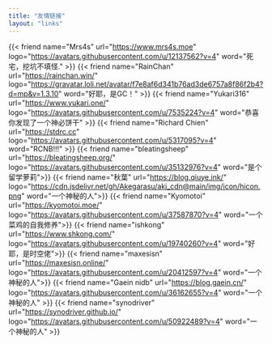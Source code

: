 ```yaml
---
title: "友情链接"
layout: "links"
---
```


{{< friend name="Mrs4s" url="https://www.mrs4s.moe" logo="https://avatars.githubusercontent.com/u/12137562?v=4" word="死宅，挖坑不填怪." >}}
{{< friend name="RainChan" url="https://rainchan.win/" logo="https://gravatar.loli.net/avatar/f7e8af6d341b76ad3de6757a8f86f2b4?d=mp&v=1.3.10" word="好耶，是GC！" >}}
{{< friend name="Yukari316" url="https://www.yukari.one/" logo="https://avatars.githubusercontent.com/u/7535224?v=4" word="恭喜你发现了一个神必饼干" >}}
{{< friend name="Richard Chien" url="https://stdrc.cc" logo="https://avatars.githubusercontent.com/u/5317095?v=4" word="RCNB!!!" >}}
{{< friend name="bleatingsheep" url="https://bleatingsheep.org/" logo="https://avatars.githubusercontent.com/u/35132976?v=4" word="是个留学萝莉">}}
{{< friend name="秋葉" url="https://blog.qiuye.ink/" logo="https://cdn.jsdelivr.net/gh/Akegarasu/aki_cdn@main/img/icon/hicon.png" word="一个神秘的人">}}
{{< friend name="Kyomotoi" url="https://kyomotoi.moe/" logo="https://avatars.githubusercontent.com/u/37587870?v=4" word="一个菜鸡的自我修养">}}
{{< friend name="ishkong" url="https://www.shkong.com/" logo="https://avatars.githubusercontent.com/u/19740260?v=4" word="好耶，是时空佬">}}
{{< friend name="maxesisn" url="https://maxesisn.online/" logo="https://avatars.githubusercontent.com/u/20412597?v=4" word="一个神秘的人">}}
{{< friend name="Gaein nidb" url="https://blog.gaein.cn/" logo="https://avatars.githubusercontent.com/u/36162655?v=4" word="一个神秘的人" >}}
{{< friend name="synodriver" url="https://synodriver.github.io/" logo="https://avatars.githubusercontent.com/u/50922489?v=4" word="一个神秘的人" >}}
